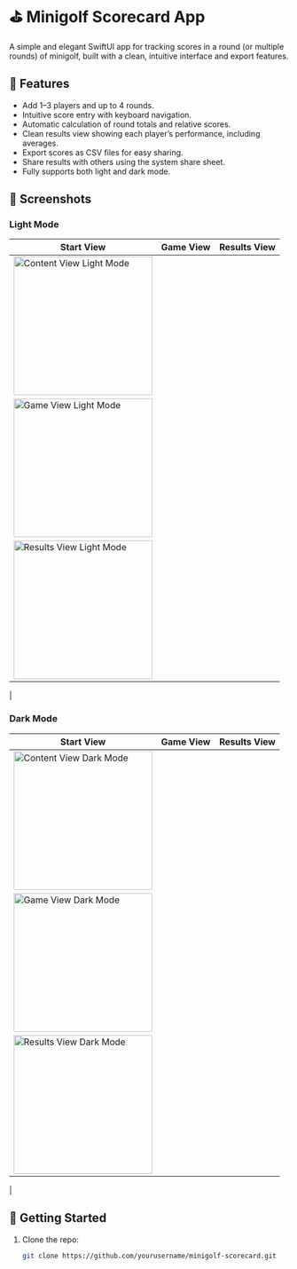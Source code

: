 # ⛳️ Minigolf Scorecard App

A simple and elegant SwiftUI app for tracking scores in a round (or multiple rounds) of minigolf, built with a clean, intuitive interface and export features.

## 🧩 Features

- Add 1–3 players and up to 4 rounds.
- Intuitive score entry with keyboard navigation.
- Automatic calculation of round totals and relative scores.
- Clean results view showing each player’s performance, including averages.
- Export scores as CSV files for easy sharing.
- Share results with others using the system share sheet.
- Fully supports both light and dark mode.

## 📸 Screenshots

### Light Mode

| Start View | Game View | Results View |
|------------|-----------|--------------|
| <img src="Images/Light/ContentView%20-%20Light.png" width="250" alt="Content View Light Mode">
 | <img src="Images/Light/GameView%20-%20Light.png" width="250" alt="Game View Light Mode">
 | <img src="Images/Light/ResultsView%20-%20Light.png" width="250" alt="Results View Light Mode">
 |

### Dark Mode

| Start View | Game View | Results View |
|------------|-----------|--------------|
| <img src="Images/Dark/ContentView%20-%20Dark.png" width="250" alt="Content View Dark Mode">
 | <img src="Images/Dark/GameView%20-%20Dark.png" width="250" alt="Game View Dark Mode">
 | <img src="Images/Dark/ResultsView%20-%20Dark.png" width="250" alt="Results View Dark Mode">
 |

## 🚀 Getting Started

1. Clone the repo:
   ```bash
   git clone https://github.com/yourusername/minigolf-scorecard.git
